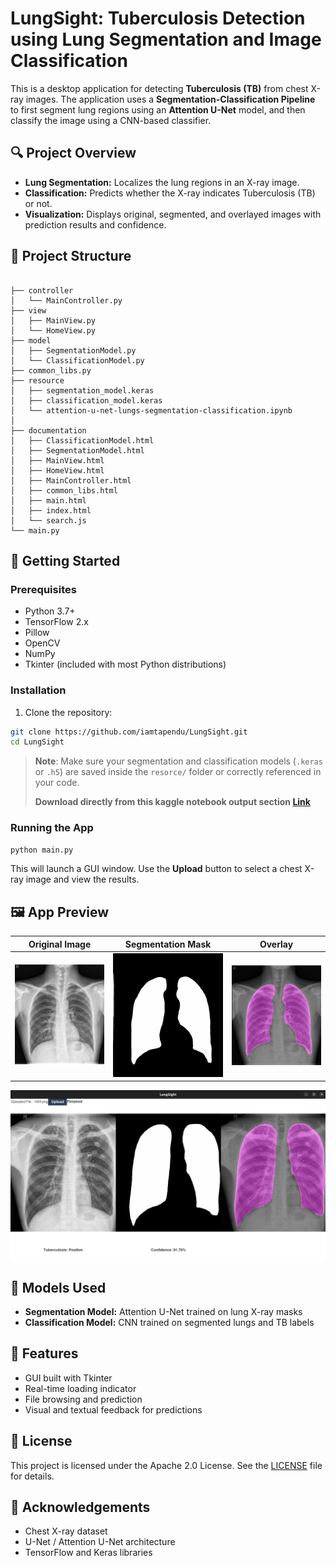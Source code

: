 # **LungSight:** Tuberculosis Detection using Lung Segmentation and Image Classification

This is a desktop application for detecting **Tuberculosis (TB)** from chest X-ray images. The application uses a **Segmentation-Classification Pipeline** to first segment lung regions using an **Attention U-Net** model, and then classify the image using a CNN-based classifier.

## 🔍 Project Overview

- **Lung Segmentation:** Localizes the lung regions in an X-ray image.
- **Classification:** Predicts whether the X-ray indicates Tuberculosis (TB) or not.
- **Visualization:** Displays original, segmented, and overlayed images with prediction results and confidence.

## 📁 Project Structure

```

├── controller
│   └── MainController.py
├── view
│   ├── MainView.py
│   └── HomeView.py
├── model
│   ├── SegmentationModel.py
│   └── ClassificationModel.py
├── common_libs.py
├── resource
│   ├── segmentation_model.keras
│   ├── classification_model.keras
│   └── attention-u-net-lungs-segmentation-classification.ipynb
│
├── documentation
│   ├── ClassificationModel.html
│   ├── SegmentationModel.html
│   ├── MainView.html
│   ├── HomeView.html
│   ├── MainController.html
│   ├── common_libs.html
│   ├── main.html
│   ├── index.html
│   └── search.js
└── main.py

```

## 🚀 Getting Started

### Prerequisites

- Python 3.7+
- TensorFlow 2.x
- Pillow
- OpenCV
- NumPy
- Tkinter (included with most Python distributions)

### Installation

1. Clone the repository:

```bash
git clone https://github.com/iamtapendu/LungSight.git
cd LungSight
````

> **Note**: Make sure your segmentation and classification models (`.keras` or `.h5`) are saved inside the `resorce/` folder or correctly referenced in your code.
>
> **Download directly from this kaggle notebook output section [Link](https://www.kaggle.com/code/iamtapendu/attention-u-net-lungs-segmentation-classification)**

### Running the App

```bash
python main.py
```

This will launch a GUI window. Use the **Upload** button to select a chest X-ray image and view the results.

## 🖼️ App Preview

| Original Image                                        | Segmentation Mask               | Overlay                               |
|-------------------------------------------------------| ------------------------------- | ------------------------------------- |
| ![lungs-original.png](resource/lungs-original.png)    | ![lungs_segmentation.png](resource/lungs_segmentation.png) | ![lungs-overlay.png](resource/lungs-overlay.png) |


![app-preview.png](resource/app-preview.png)
## 🧠 Models Used

* **Segmentation Model:** Attention U-Net trained on lung X-ray masks
* **Classification Model:** CNN trained on segmented lungs and TB labels

## 📌 Features

* GUI built with Tkinter
* Real-time loading indicator
* File browsing and prediction
* Visual and textual feedback for predictions

## 📄 License

This project is licensed under the Apache 2.0 License. See the [LICENSE](LICENSE) file for details.

## 🙌 Acknowledgements

* Chest X-ray dataset
* U-Net / Attention U-Net architecture
* TensorFlow and Keras libraries
